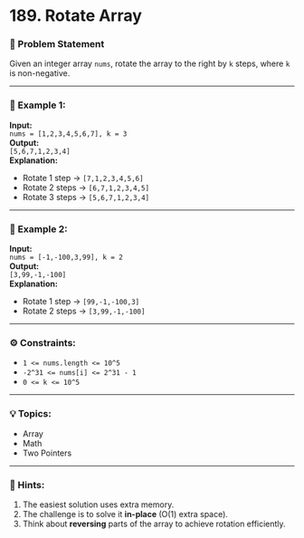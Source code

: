 # 189. Rotate Array

### 🧩 Problem Statement
Given an integer array `nums`, rotate the array to the right by `k` steps, where `k` is non-negative.

---

### 🔢 Example 1:
**Input:**  
`nums = [1,2,3,4,5,6,7], k = 3`  
**Output:**  
`[5,6,7,1,2,3,4]`  
**Explanation:**  
- Rotate 1 step → `[7,1,2,3,4,5,6]`  
- Rotate 2 steps → `[6,7,1,2,3,4,5]`  
- Rotate 3 steps → `[5,6,7,1,2,3,4]`

---

### 🔢 Example 2:
**Input:**  
`nums = [-1,-100,3,99], k = 2`  
**Output:**  
`[3,99,-1,-100]`  
**Explanation:**  
- Rotate 1 step → `[99,-1,-100,3]`  
- Rotate 2 steps → `[3,99,-1,-100]`

---

### ⚙️ Constraints:
- `1 <= nums.length <= 10^5`
- `-2^31 <= nums[i] <= 2^31 - 1`
- `0 <= k <= 10^5`

---

### 💡 Topics:
- Array  
- Math  
- Two Pointers  

---

### 🧭 Hints:
1. The easiest solution uses extra memory.
2. The challenge is to solve it **in-place** (O(1) extra space).
3. Think about **reversing** parts of the array to achieve rotation efficiently.
